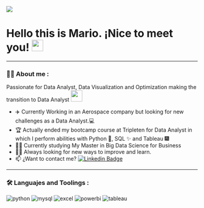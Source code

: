 [![](https://img.shields.io/badge/LinkedIn-0077B5?style=for-the-badge&logo=linkedin&logoColor=white)](https://www.linkedin.com/in/mario-barragan021/)

<h1>
  Hello this is Mario. ¡Nice to meet you!
  <img decoding="async" src="https://media.giphy.com/media/hvRJCLFzcasrR4ia7z/giphy.gif" width="30px"/>
</h1>

---
 <div id="header" align="left">

### :man_technologist: About me :

Passionate for Data Analyst, Data Visualization and Optimization making the transition to Data Analyst <img decoding="async" src="https://media.giphy.com/media/WUlplcMpOCEmTGBtBW/giphy.gif" width="30">

* :airplane: Currently Working in an Aerospace company but looking for new challenges as a Data Analyst.:computer:
* :trophy: Actually ended my bootcamp course at Tripleten for Data Analyst in which I perform abilities with Python :tada:, SQL :sparkles: and Tableau :fireworks:
* :student: Currently studying My Master in Big Data Science for Business
* :running_man: Always looking for new ways to improve and learn.
* :mailbox: ¿Want to contact me? [![Linkedin Badge](https://img.shields.io/badge/-Mario-blue?style=flat&logo=Linkedin&logoColor=white)](https://www.linkedin.com/in/mariobarragan021/)
  

---

### :hammer_and_wrench: Languajes and Toolings :

<div id="header" align="left">
    <img decoding="async" src="https://img.shields.io/badge/Python-3776AB?style=for-the-badge&logo=python&logoColor=white" alt="python"/>
  </a>
    <img decoding="async" src="https://img.shields.io/badge/MySQL-6DB33F?style=for-the-badge&logo=mysql&logoColor=white" alt="mysql"/>
  </a>
 <img decoding="async" src="https://img.shields.io/badge/Microsoft_Excel-217346?style=for-the-badge&logo=microsoft-excel&logoColor=white" alt="excel"/>
  </a>
 <img decoding="async" src="https://img.shields.io/badge/Power_BI-FFBE00?style=for-the-badge&logo=Power-BI&logoColor=white" alt="powerbi"/>
  </a>
 <img decoding="async" src="https://img.shields.io/badge/Tableau-gray?style=for-the-badge&logo=Power-BI&logoColor=white" alt="tableau"/>
</div>
